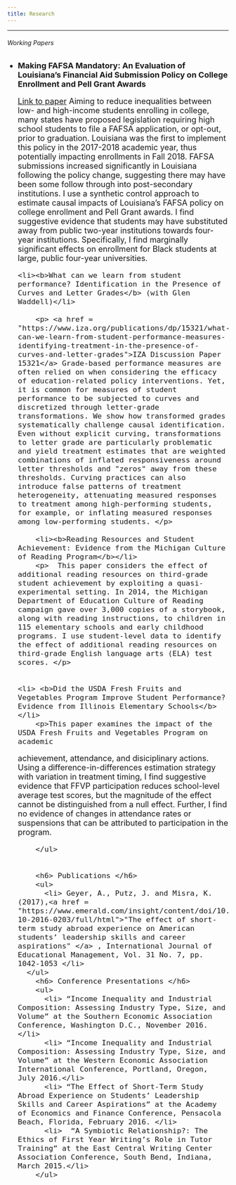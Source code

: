 ```yaml
---
title: Research
---
```


<html>
<head>
<meta name="viewport" content="width=device-width, initial-scale=1">
<script src="https://kit.fontawesome.com/4ddc2e813a.js" crossorigin="anonymous"></script>
<style>
img {
  border-radius: 50%;
}
	
#menu li{
  list-style-type: none;
}
	
li
{
padding-top: .2em;
}	
</style>
</head>
<body>
	<hr>
      <h6> Working Papers </h6>
	 <font size="4">
        <ul id="menu">
          <li><b>Making FAFSA Mandatory: An Evaluation of Louisiana’s Financial Aid Submission Policy on College Enrollment and Pell Grant Awards</b></li>
		<p> <a href = "https://jenniputz.com/Putz_FAFSA.pdf">Link to paper</a>  Aiming to reduce inequalities between low- and high-income students enrolling in college, many states have proposed legislation requiring high school students to file a FAFSA application, or opt-out, prior to graduation. Louisiana was the first to implement this policy in the 2017-2018 academic year, thus potentially impacting enrollments in Fall 2018. FAFSA submissions increased significantly in Louisiana following the policy change, suggesting there may have been some follow through into post-secondary institutions. I use a synthetic control approach to estimate causal impacts of Louisiana’s FAFSA policy on college enrollment and Pell Grant awards. I find suggestive evidence that students may have substituted away from public two-year institutions towards four- year institutions. Specifically, I find marginally significant effects on enrollment for Black students at large, public four-year universities. </p>
		
	<li><b>What can we learn from student performance? Identification in the Presence of Curves and Letter Grades</b> (with Glen Waddell)</li>
		
		<p> <a href = "https://www.iza.org/publications/dp/15321/what-can-we-learn-from-student-performance-measures-identifying-treatment-in-the-presence-of-curves-and-letter-grades">IZA Discussion Paper 15321</a> Grade-based performance measures are often relied on when considering the efficacy of education-related policy interventions. Yet, it is common for measures of student performance to be subjected to curves and discretized through letter-grade transformations. We show how transformed grades systematically challenge causal identification. Even without explicit curving, transformations to letter grade are particularly problematic and yield treatment estimates that are weighted combinations of inflated responsiveness around letter thresholds and "zeros" away from these thresholds. Curving practices can also introduce false patterns of treatment heterogeneity, attenuating measured responses to treatment among high-performing students, for example, or inflating measured responses among low-performing students. </p>
	
		<li><b>Reading Resources and Student Achievement: Evidence from the Michigan Culture of Reading Program</b></li>
		<p>  This paper considers the effect of additional reading resources on third-grade student achievement by exploiting a quasi-experimental setting. In 2014, the Michigan Department of Education Culture of Reading campaign gave over 3,000 copies of a storybook, along with reading instructions, to children in 115 elementary schools and early childhood programs. I use student-level data to identify the effect of additional reading resources on third-grade English language arts (ELA) test scores. </p>
		
		
	<li> <b>Did the USDA Fresh Fruits and Vegetables Program Improve Student Performance? Evidence from Illinois Elementary Schools</b></li>
		<p>This paper examines the impact of the USDA Fresh Fruits and Vegetables Program on academic
achievement, attendance, and disiciplinary actions. Using a difference-in-differences estimation
strategy with variation in treatment timing, I find suggestive evidence that FFVP participation
reduces school-level average test scores, but the magnitude of the effect cannot be distinguished
from a null effect. Further, I find no evidence of changes in attendance rates or suspensions that
			can be attributed to participation in the program.</p>
		
        </ul>
		 

        <h6> Publications </h6>
        <ul> 
          <li> Geyer, A., Putz, J. and Misra, K. (2017),<a href = "https://www.emerald.com/insight/content/doi/10.1108/IJEM-10-2016-0203/full/html">"The effect of short-term study abroad experience on American students’ leadership skills and career aspirations" </a> , International Journal of Educational Management, Vol. 31 No. 7, pp. 1042-1053 </li>
      </ul>
        <h6> Conference Presentations </h6>
        <ul>
          <li> “Income Inequality and Industrial Composition: Assessing Industry Type, Size, and Volume” at the Southern Economic Association Conference, Washington D.C., November 2016. </li>
          <li> “Income Inequality and Industrial Composition: Assessing Industry Type, Size, and Volume” at the Western Economic Association International Conference, Portland, Oregon, July 2016.</li>
          <li> “The Effect of Short-Term Study Abroad Experience on Students’ Leadership Skills and Career Aspirations” at the Academy of Economics and Finance Conference, Pensacola Beach, Florida, February 2016. </li>
          <li>  “A Symbiotic Relationship?: The Ethics of First Year Writing’s Role in Tutor Training” at the East Central Writing Center Association Conference, South Bend, Indiana, March 2015.</li>
        </ul>
</font>
</body>
</html>
